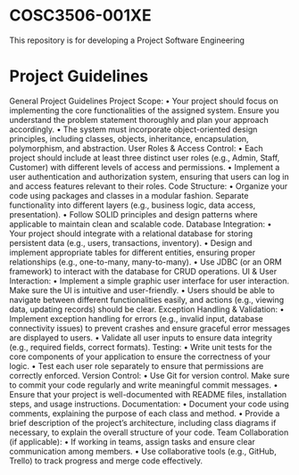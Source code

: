 # COSC3506-001XE
This repository is for developing a Project Software Engineering 


# Project Guidelines
General Project Guidelines
Project Scope:
• Your project should focus on implementing the core functionalities of the assigned system. Ensure you understand the problem statement thoroughly and plan your approach accordingly.
• The system must incorporate object-oriented design principles, including classes, objects, inheritance, encapsulation, polymorphism, and abstraction.
User Roles & Access Control:
• Each project should include at least three distinct user roles (e.g., Admin, Staff, Customer) with different levels of access and permissions.
• Implement a user authentication and authorization system, ensuring that users can log in and access features relevant to their roles.
Code Structure:
• Organize your code using packages and classes in a modular fashion. Separate functionality into different layers (e.g., business logic, data access, presentation).
• Follow SOLID principles and design patterns where applicable to maintain clean and scalable code.
Database Integration:
• Your project should integrate with a relational database for storing persistent data (e.g., users, transactions, inventory).
• Design and implement appropriate tables for different entities, ensuring proper relationships (e.g., one-to-many, many-to-many).
• Use JDBC (or an ORM framework) to interact with the database for CRUD operations.
UI & User Interaction:
• Implement a simple graphic user interface for user interaction. Make sure the UI is intuitive and user-friendly.
• Users should be able to navigate between different functionalities easily, and actions (e.g., viewing data, updating records) should be clear.
Exception Handling & Validation:
• Implement exception handling for errors (e.g., invalid input, database connectivity issues) to prevent crashes and ensure graceful error messages are displayed to users.
• Validate all user inputs to ensure data integrity (e.g., required fields, correct formats).
Testing:
• Write unit tests for the core components of your application to ensure the correctness of your logic.
• Test each user role separately to ensure that permissions are correctly enforced.
Version Control:
• Use Git for version control. Make sure to commit your code regularly and write meaningful commit messages.
• Ensure that your project is well-documented with README files, installation steps, and usage instructions.
Documentation:
• Document your code using comments, explaining the purpose of each class and method.
• Provide a brief description of the project’s architecture, including class diagrams if necessary, to explain the overall structure of your code.
Team Collaboration (if applicable):
• If working in teams, assign tasks and ensure clear communication among members.
• Use collaborative tools (e.g., GitHub, Trello) to track progress and merge code effectively.


